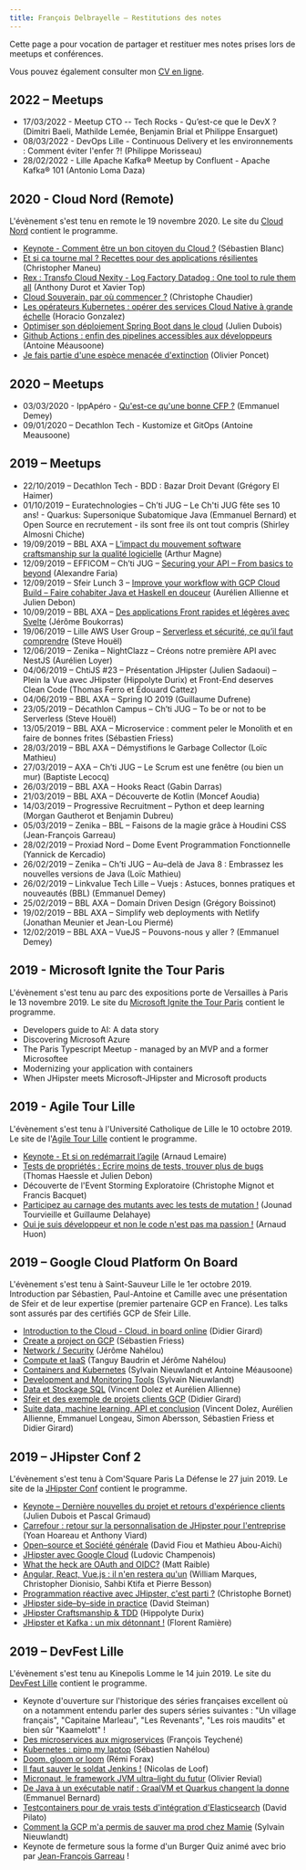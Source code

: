 ```yaml
---
title: François Delbrayelle – Restitutions des notes
---
```


Cette page a pour vocation de partager et restituer mes notes prises lors de meetups et conférences.

Vous pouvez également consulter mon [CV en ligne](https://francois-delbrayelle.fr).

## 2022 – Meetups

- 17/03/2022 - Meetup CTO -- Tech Rocks - Qu’est-ce que le DevX ? (Dimitri Baeli, Mathilde Lemée, Benjamin Brial et Philippe Ensarguet)
- 08/03/2022 - DevOps Lille - Continuous Delivery et les environnements : Comment éviter l'enfer ?! (Philippe Morisseau)
- 28/02/2022 - Lille Apache Kafka® Meetup by Confluent - Apache Kafka® 101 (Antonio Loma Daza)

## 2020 - Cloud Nord (Remote)

L'évènement s'est tenu en remote le 19 novembre 2020. Le site du [Cloud Nord](http://www.cloudnord.fr/agenda) contient le programme.

- [Keynote - Comment être un bon citoyen du Cloud ?](cloudnord2020/keynote.md) (Sébastien Blanc)
- [Et si ca tourne mal ? Recettes pour des applications résilientes](cloudnord2020/incidents.md) (Christopher Maneu)
- [Rex : Transfo Cloud Nexity - Log Factory Datadog : One tool to rule them all](cloudnord2020/datadog.md) (Anthony Durot et Xavier Top)
- [Cloud Souverain, par où commencer ?](cloudnord2020/souverain.md) (Christophe Chaudier)
- [Les opérateurs Kubernetes : opérer des services Cloud Native à grande échelle](cloudnord2020/operateurs.md) (Horacio Gonzalez)
- [Optimiser son déploiement Spring Boot dans le cloud](cloudnord2020/springboot.md) (Julien Dubois)
- [Github Actions : enfin des pipelines accessibles aux développeurs](cloudnord2020/gha.md) (Antoine Méausoone)
- [Je fais partie d'une espèce menacée d'extinction](cloudnord2020/dino.md) (Olivier Poncet)

## 2020 – Meetups

- 03/03/2020 - IppApéro - [Qu'est-ce qu'une bonne CFP ?](meetups/2020/cfp.md) (Emmanuel Demey)
- 09/01/2020 – Decathlon Tech - Kustomize et GitOps (Antoine Meausoone)

## 2019 – Meetups

- 22/10/2019 – Decathlon Tech - BDD : Bazar Droit Devant (Grégory El Haimer)
- 01/10/2019 – Euratechnologies – Ch’ti JUG – Le Ch'ti JUG fête ses 10 ans! - Quarkus: Supersonique Subatomique Java (Emmanuel Bernard) et Open Source en recrutement - ils sont free ils ont tout compris (Shirley Almosni Chiche)
- 19/09/2019 – BBL AXA – [L’impact du mouvement software craftsmanship sur la qualité logicielle](meetups/2019/softwarecraftsmanship.md) (Arthur Magne)
- 12/09/2019 – EFFICOM – Ch’ti JUG – [Securing your API – From basics to beyond](meetups/2019/securingapi.md) (Alexandre Faria)
- 12/09/2019 – Sfeir Lunch 3 – [Improve your workflow with GCP Cloud Build – Faire cohabiter Java et Haskell en douceur](meetups/2019/sfeirlunch3.md) (Aurélien Allienne et Julien Debon)
- 10/09/2019 – BBL AXA – [Des applications Front rapides et légères avec Svelte](meetups/2019/svelte.md) (Jérôme Boukorras)
- 19/06/2019 – Lille AWS User Group – [Serverless et sécurité, ce qu’il faut comprendre](meetups/2019/serverless-securite.md) (Steve Houël)
- 12/06/2019 – Zenika  – NightClazz – Créons notre première API avec NestJS (Aurélien Loyer)
- 04/06/2019 – ChtiJS #23 – Présentation JHipster (Julien Sadaoui) – Plein la Vue avec JHipster (Hippolyte Durix) et Front-End deserves Clean Code (Thomas Ferro et Édouard Cattez)
- 04/06/2019 – BBL AXA – Spring IO 2019 (Guillaume Dufrene)
- 23/05/2019 – Décathlon Campus – Ch’ti JUG – To be or not to be Serverless (Steve Houël)
- 13/05/2019 – BBL AXA – Microservice  : comment peler le Monolith et en faire de bonnes frites (Sébastien Friess)
- 28/03/2019 – BBL AXA – Démystifions le Garbage Collector (Loïc Mathieu)
- 27/03/2019 – AXA – Ch’ti JUG – Le Scrum est une fenêtre (ou bien un mur) (Baptiste Lecocq)
- 26/03/2019 – BBL AXA – Hooks React (Gabin Darras)
- 21/03/2019 – BBL AXA – Découverte de Kotlin (Moncef Aoudia)
- 14/03/2019 – Progressive Recruitment – Python et deep learning (Morgan Gautherot et Benjamin Dubreu)
- 05/03/2019 – Zenika – BBL – Faisons de la magie grâce à Houdini CSS (Jean-François Garreau)
- 28/02/2019 – Proxiad Nord – Dome Event Programmation Fonctionnelle (Yannick de Kercadio)
- 26/02/2019 – Zenika – Ch’ti JUG – Au–delà de Java 8 : Embrassez les nouvelles versions de Java (Loïc Mathieu)
- 26/02/2019 – Linkvalue Tech Lille – Vuejs : Astuces, bonnes pratiques et nouveautés (BBL) (Emmanuel Demey)
- 25/02/2019 – BBL AXA – Domain Driven Design (Grégory Boissinot)
- 19/02/2019 – BBL AXA – Simplify web deployments with Netlify (Jonathan Meunier et Jean-Lou Piermé)
- 12/02/2019 – BBL AXA – VueJS – Pouvons-nous y aller ? (Emmanuel Demey)

## 2019 - Microsoft Ignite the Tour Paris

L'évènement s'est tenu au parc des expositions porte de Versailles à Paris le 13 novembre 2019. Le site du [Microsoft Ignite the Tour Paris](https://paris.myignitetour.techcommunity.microsoft.com/sessions) contient le programme.

- Developers guide to AI: A data story
- Discovering Microsoft Azure
- The Paris Typescript Meetup - managed by an MVP and a former Microsoftee
- Modernizing your application with containers
- When JHipster meets Microsoft-JHipster and Microsoft products

## 2019 - Agile Tour Lille

L'évènement s'est tenu à l'Université Catholique de Lille le 10 octobre 2019. Le site de l'[Agile Tour Lille](http://2019.agiletour-lille.org/programme) contient le programme.

- [Keynote - Et si on redémarrait l’agile](agiletour2019/keynote.md) (Arnaud Lemaire)
- [Tests de propriétés : Ecrire moins de tests, trouver plus de bugs](https://github.com/trollaklass/) (Thomas Haessle et Julien Debon)
- Découverte de l'Event Storming Exploratoire (Christophe Mignot et Francis Bacquet)
- [Participez au carnage des mutants avec les tests de mutation !](https://jtourvieille.github.io/MutationTesting/) (Jounad Tourvieille et Guillaume Delahaye)
- [Oui je suis développeur et non le code n'est pas ma passion !](agiletour2019/developpeur.md) (Arnaud Huon)

## 2019 – Google Cloud Platform On Board

L'évènement s'est tenu à Saint-Sauveur Lille le 1er octobre 2019. Introduction par Sébastien, Paul-Antoine et Camille avec une présentation de Sfeir et de leur expertise (premier partenaire GCP en France). Les talks sont assurés par des certifiés GCP de Sfeir Lille.

- [Introduction to the Cloud - Cloud, in board online](onboardgcp/introcloud.md) (Didier Girard)
- [Create a project on GCP](onboardgcp/createproject.md) (Sébastien Friess)
- [Network / Security](onboardgcp/network.md) (Jérôme Nahélou)
- [Compute et IaaS](onboardgcp/compute.md) (Tanguy Baudrin et Jérôme Nahélou)
- [Containers and Kubernetes](onboardgcp/k8s.md) (Sylvain Nieuwlandt et Antoine Méausoone)
- [Development and Monitoring Tools](onboardgcp/devtools.md) (Sylvain Nieuwlandt)
- [Data et Stockage SQL](onboardgcp/data.md) (Vincent Dolez et Aurélien Allienne)
- [Sfeir et des exemple de projets clients GCP](onboardgcp/usecases.md) (Didier Girard)
- [Suite data, machine learning, API et conclusion](onboardgcp/data2.md) (Vincent Dolez, Aurélien Allienne, Emmanuel Longeau, Simon Abersson, Sébastien Friess et Didier Girard)

## 2019 – JHipster Conf 2

L'évènement s'est tenu à Com'Square Paris La Défense le 27 juin 2019. Le site de la [JHipster Conf](https://jhipster-conf.github.io) contient le programme.

- [Keynote – Dernière nouvelles du projet et retours d'expérience clients](jhipsterconf2/keynote.md) (Julien Dubois et Pascal Grimaud)
- [Carrefour : retour sur la personnalisation de JHipster pour l'entreprise](jhipsterconf2/carrefour.md) (Yoan Hoareau et Anthony Viard)
- [Open–source et Société générale](jhipsterconf2/oss-sg.md) (David Fiou et Mathieu Abou-Aichi)
- [JHipster avec Google Cloud](jhipsterconf2/gcp.md) (Ludovic Champenois)
- [What the heck are OAuth and OIDC?](jhipsterconf2/oauth-oidc.md) (Matt Raible)
- [Angular, React, Vue.js : il n'en restera qu'un](jhipsterconf2/angular-react-vue.md) (William Marques, Christopher Dionisio, Sahbi Ktifa et Pierre Besson)
- [Programmation réactive avec JHipster, c'est parti ?](jhipsterconf2/prog-reactive.md) (Christophe Bornet)
- [JHipster side–by–side in practice](jhipsterconf2/side-by-side.md) (David Steiman)
- [JHipster Craftsmanship & TDD](jhipsterconf2/craftsmanship.md) (Hippolyte Durix)
- [JHipster et Kafka : un mix détonnant !](jhipsterconf2/kafka.md) (Florent Ramière)

## 2019 – DevFest Lille

L'évènement s'est tenu au Kinepolis Lomme le 14 juin 2019. Le site du [DevFest Lille](https://devfest.gdglille.org) contient le programme.

- Keynote d'ouverture sur l'historique des séries françaises excellent où on a notamment entendu parler des supers séries suivantes : "Un village français", "Capitaine Marleau", "Les Revenants", "Les rois maudits" et bien sûr "Kaamelott" !
- [Des microservices aux migroservices](devfestlille2019/migroservices.md) (François Teychené)
- [Kubernetes : pimp my laptop](devfestlille2019/kubernetes.md) (Sébastien Nahélou)
- [Doom, gloom or loom](devfestlille2019/fibers-continuations.md) (Rémi Forax)
- [Il faut sauver le soldat Jenkins !](devfestlille2019/jenkins-x.md) (Nicolas de Loof)
- [Micronaut, le framework JVM ultra–light du futur](devfestlille2019/micronaut.md) (Olivier Revial)
- [De Java à un exécutable natif : GraalVM et Quarkus changent la donne](devfestlille2019/quarkus.md) (Emmanuel Bernard)
- [Testcontainers pour de vrais tests d'intégration d'Elasticsearch](devfestlille2019/elastic.md) (David Pilato)
- [Comment la GCP m'a permis de sauver ma prod chez Mamie](devfestlille2019/gcp.md) (Sylvain Nieuwlandt)
- Keynote de fermeture sous la forme d'un Burger Quiz animé avec brio par [Jean-François Garreau](https://twitter.com/jefbinomed) !
